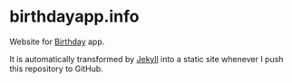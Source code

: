 # birthdayapp.info
Website for [Birthday](https://play.google.com/store/apps/details?id=me.gevorg.birthday) app.

It is automatically transformed by [Jekyll](http://github.com/mojombo/jekyll) into a static site whenever I push this repository to GitHub.